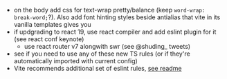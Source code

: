 - on the body add css for text-wrap pretty/balance (keep `word-wrap: break-word;`?). Also add font hinting styles beside antialias that vite in its vanilla templates gives you
- if updgrading to react 19, use react compiler and add eslint plugin for it (see react conf keynote)
  - use react router v7 alongwith swr (see @shuding\_ tweets)
- see if you need to use any of these new TS rules (or if they're automatically imported with current config)
- Vite recommends additional set of eslint rules, [see readme](./README.md)